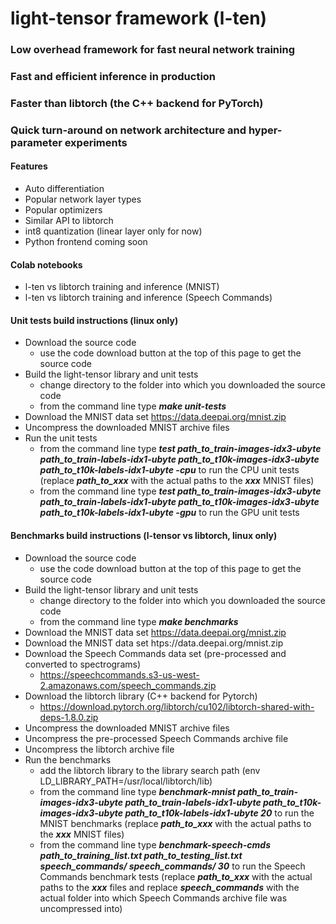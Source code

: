 # light-tensor framework (l-ten)

### Low overhead framework for fast neural network training
### Fast and efficient inference in production
### Faster than libtorch (the C++ backend for PyTorch)
### Quick turn-around on network architecture and hyper-parameter experiments


#### Features
- Auto differentiation
- Popular network layer types
- Popular optimizers
- Similar API to libtorch
- int8 quantization (linear layer only for now)
- Python frontend coming soon

#### Colab notebooks
- l-ten vs libtorch training and inference (MNIST)
- l-ten vs libtorch training and inference (Speech Commands)

#### Unit tests build instructions (linux only)
- Download the source code
  *  use the code download button at the top of this page to get the source code
- Build the light-tensor library and unit tests
  * change directory to the folder into which you downloaded the source code
  * from the command line type ***make unit-tests***
- Download the MNIST data set
  https://data.deepai.org/mnist.zip
- Uncompress the downloaded MNIST archive files
- Run the unit tests
   *  from the command line type ***test path_to_train-images-idx3-ubyte path_to_train-labels-idx1-ubyte path_to_t10k-images-idx3-ubyte path_to_t10k-labels-idx1-ubyte -cpu*** to run the CPU unit tests (replace ***path_to_xxx*** with the actual paths to the ***xxx*** MNIST files)
   *  from the command line type ***test path_to_train-images-idx3-ubyte path_to_train-labels-idx1-ubyte path_to_t10k-images-idx3-ubyte path_to_t10k-labels-idx1-ubyte -gpu*** to run the GPU unit tests


#### Benchmarks build instructions (l-tensor vs libtorch, linux only)
- Download the source code
  *  use the code download button at the top of this page to get the source code
- Build the light-tensor library and unit tests
  * change directory to the folder into which you downloaded the source code
  * from the command line type ***make benchmarks***
- Download the MNIST data set
  https://data.deepai.org/mnist.zip
- Download the MNIST data set
  htps://data.deepai.org/mnist.zip
- Download the Speech Commands data set (pre-processed and converted to spectrograms)
  *  https://speechcommands.s3-us-west-2.amazonaws.com/speech_commands.zip
- Download the libtorch library (C++ backend for Pytorch)
  *  https://download.pytorch.org/libtorch/cu102/libtorch-shared-with-deps-1.8.0.zip
- Uncompress the downloaded MNIST archive files
- Uncompress the pre-processed Speech Commands archive file
- Uncompress the libtorch archive file
- Run the benchmarks
  *  add the libtorch library to the library search path (env LD_LIBRARY_PATH=/usr/local/libtorch/lib)
  *  from the command line type ***benchmark-mnist path_to_train-images-idx3-ubyte path_to_train-labels-idx1-ubyte path_to_t10k-images-idx3-ubyte path_to_t10k-labels-idx1-ubyte 20*** to run the MNIST benchmarks (replace ***path_to_xxx*** with the actual paths to the ***xxx*** MNIST files)
  *  from the command line type ***benchmark-speech-cmds path_to_training_list.txt path_to_testing_list.txt speech_commands/ speech_commands/ 30*** to run the Speech Commands benchmark tests (replace ***path_to_xxx*** with the actual paths to the ***xxx*** files and replace ***speech_commands*** with the actual folder into which Speech Commands archive file was uncompressed into)

